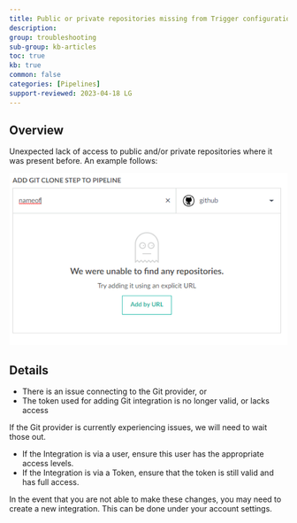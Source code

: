 ```yaml
---
title: Public or private repositories missing from Trigger configuration
description: 
group: troubleshooting
sub-group: kb-articles
toc: true
kb: true
common: false
categories: [Pipelines]
support-reviewed: 2023-04-18 LG
---
```


## Overview

Unexpected lack of access to public and/or private repositories where it was present before. An example follows:

![Missing repositories](/images/troubleshooting/repos-missing.png)

## Details

* There is an issue connecting to the Git provider, or
* The token used for adding Git integration is no longer valid, or lacks access

If the Git provider is currently experiencing issues, we will need to wait those out.

* If the Integration is via a user, ensure this user has the appropriate access levels.
* If the Integration is via a Token, ensure that the token is still valid and has full access.

In the event that you are not able to make these changes, you may need to create a new integration. This can be done under your account settings.

